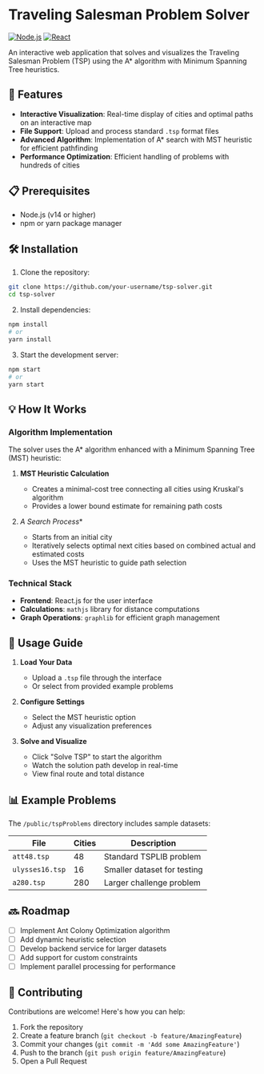 # Traveling Salesman Problem Solver

[![Node.js](https://img.shields.io/badge/Node.js-43853D?style=flat-square&logo=node.js&logoColor=white)](https://nodejs.org/)
[![React](https://img.shields.io/badge/React-20232A?style=flat-square&logo=react&logoColor=61DAFB)](https://reactjs.org/)

An interactive web application that solves and visualizes the Traveling Salesman Problem (TSP) using the A* algorithm with Minimum Spanning Tree heuristics.

## 🚀 Features

- **Interactive Visualization**: Real-time display of cities and optimal paths on an interactive map
- **File Support**: Upload and process standard `.tsp` format files
- **Advanced Algorithm**: Implementation of A* search with MST heuristic for efficient pathfinding
- **Performance Optimization**: Efficient handling of problems with hundreds of cities

## 📋 Prerequisites

- Node.js (v14 or higher)
- npm or yarn package manager

## 🛠️ Installation

1. Clone the repository:
```bash
git clone https://github.com/your-username/tsp-solver.git
cd tsp-solver
```

2. Install dependencies:
```bash
npm install
# or
yarn install
```

3. Start the development server:
```bash
npm start
# or
yarn start
```

## 💡 How It Works

### Algorithm Implementation

The solver uses the A* algorithm enhanced with a Minimum Spanning Tree (MST) heuristic:

1. **MST Heuristic Calculation**
   - Creates a minimal-cost tree connecting all cities using Kruskal's algorithm
   - Provides a lower bound estimate for remaining path costs

2. **A* Search Process**
   - Starts from an initial city
   - Iteratively selects optimal next cities based on combined actual and estimated costs
   - Uses the MST heuristic to guide path selection

### Technical Stack

- **Frontend**: React.js for the user interface
- **Calculations**: `mathjs` library for distance computations
- **Graph Operations**: `graphlib` for efficient graph management

## 📖 Usage Guide

1. **Load Your Data**
   - Upload a `.tsp` file through the interface
   - Or select from provided example problems

2. **Configure Settings**
   - Select the MST heuristic option
   - Adjust any visualization preferences

3. **Solve and Visualize**
   - Click "Solve TSP" to start the algorithm
   - Watch the solution path develop in real-time
   - View final route and total distance

## 📊 Example Problems

The `/public/tspProblems` directory includes sample datasets:

| File | Cities | Description |
|------|---------|-------------|
| `att48.tsp` | 48 | Standard TSPLIB problem |
| `ulysses16.tsp` | 16 | Smaller dataset for testing |
| `a280.tsp` | 280 | Larger challenge problem |

## 🔜 Roadmap

- [ ] Implement Ant Colony Optimization algorithm
- [ ] Add dynamic heuristic selection
- [ ] Develop backend service for larger datasets
- [ ] Add support for custom constraints
- [ ] Implement parallel processing for performance

## 🤝 Contributing

Contributions are welcome! Here's how you can help:

1. Fork the repository
2. Create a feature branch (`git checkout -b feature/AmazingFeature`)
3. Commit your changes (`git commit -m 'Add some AmazingFeature'`)
4. Push to the branch (`git push origin feature/AmazingFeature`)
5. Open a Pull Request

